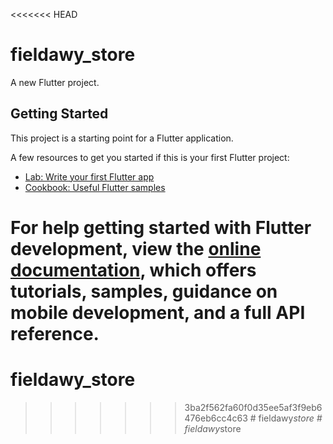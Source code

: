 <<<<<<< HEAD
# fieldawy_store

A new Flutter project.

## Getting Started

This project is a starting point for a Flutter application.

A few resources to get you started if this is your first Flutter project:

- [Lab: Write your first Flutter app](https://docs.flutter.dev/get-started/codelab)
- [Cookbook: Useful Flutter samples](https://docs.flutter.dev/cookbook)

For help getting started with Flutter development, view the
[online documentation](https://docs.flutter.dev/), which offers tutorials,
samples, guidance on mobile development, and a full API reference.
=======
# fieldawy_store
>>>>>>> 3ba2f562fa60f0d35ee5af3f9eb6476eb6cc4c63
#   f i e l d a w y _ s t o r e  
 #   f i e l d a w y _ s t o r e  
 